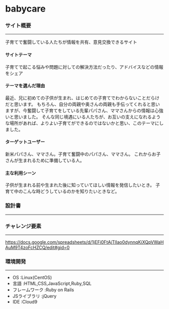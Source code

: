 # babycare

### サイト概要
---
子育てで奮闘している人たちが情報を共有、意見交換できるサイト

#### サイトテーマ

子育てで起こる悩みや問題に対しての解決方法だったり、アドバイスなどの情報をシェア

#### テーマを選んだ理由

最近、兄に初めての子供が生まれ、はじめての子育てでわからないことだらけだと思います。
もちろん、自分の両親や奥さんの両親も手伝ってくれると思いますが、今奮闘して子育てをしている先輩パパさん、ママさんからの情報は心強いと思いました。
そんな同じ境遇にいる人たちが、お互いの支えになれるような場所があれば、よりよい子育てができるのではないかと思い、このテーマにしました。

#### ターゲットユーザー

新米パパさん、ママさん。子育て奮闘中のパパさん、ママさん。
これからお子さんが生まれるために準備している人。

#### 主な利用シーン

子供が生まれる前や生まれた後に知っていてほしい情報を発信したいとき。
子育て中のこんな時どうしているのかを知りたいときなど。

### 設計書
---

### チャレンジ要素
---
https://docs.google.com/spreadsheets/d/1jEFi0FtAjTlIao0dynnqKiXQpVWaHAuM9T4zoFcHZCQ/edit#gid=0

### 環境開発
---
- OS :Linux(CentOS)
- 言語 :HTML,CSS,JavaScript,Ruby,SQL
- フレームワーク :Ruby on Rails
- JSライブラリ :jQuery
- IDE :Cloud9
